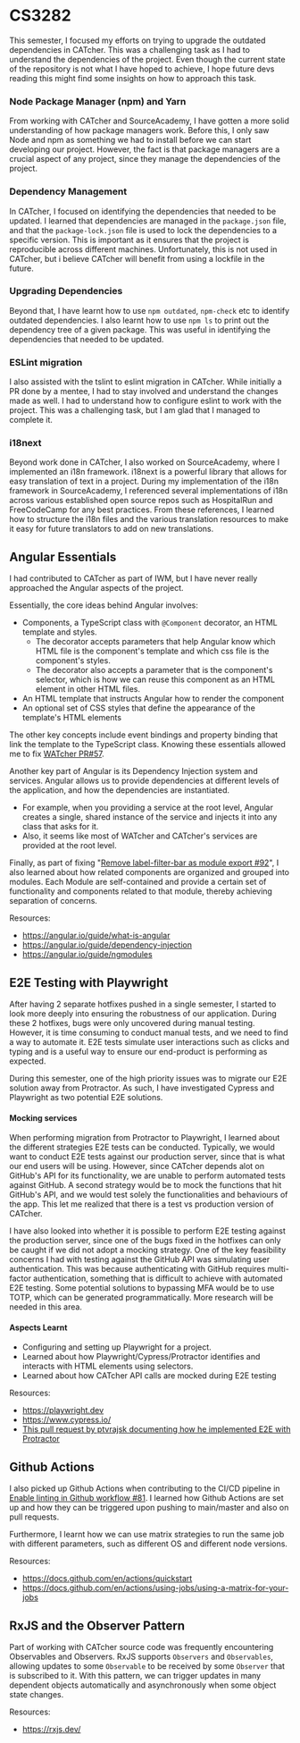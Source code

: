 # CS3282

This semester, I focused my efforts on trying to upgrade the outdated dependencies in CATcher. This was a challenging task as I had to understand the dependencies of the project. Even though the current state of the repository is not what I have hoped to achieve, I hope future devs reading this might find some insights on how to approach this task.

### Node Package Manager (npm) and Yarn

From working with CATcher and SourceAcademy, I have gotten a more solid understanding of how package managers work. Before this, I only saw Node and npm as something we had to install before we can start developing our project. However, the fact is that package managers are a crucial aspect of any project, since they manage the dependencies of the project. 


### Dependency Management

In CATcher, I focused on identifying the dependencies that needed to be updated. I learned that dependencies are managed in the `package.json` file, and that the `package-lock.json` file is used to lock the dependencies to a specific version. This is important as it ensures that the project is reproducible across different machines. Unfortunately, this is not used in CATcher, but i believe CATcher will benefit from using a lockfile in the future.


### Upgrading Dependencies

Beyond that, I have learnt how to use `npm outdated`, `npm-check` etc to identify outdated dependencies. I also learnt how to use `npm ls` to print out the dependency tree of a given package. This was useful in identifying the dependencies that needed to be updated.

### ESLint migration

I also assisted with the tslint to eslint migration in CATcher. While initially a PR done by a mentee, I had to stay involved and understand the changes made as well. I had to understand how to configure eslint to work with the project. This was a challenging task, but I am glad that I managed to complete it.

### i18next

Beyond work done in CATcher, I also worked on SourceAcademy, where I implemented an i18n framework. i18next is a powerful library that allows for easy translation of text in a project. During my implementation of the i18n framework in SourceAcademy, I referenced several implementations of i18n across various established open source repos such as HospitalRun and FreeCodeCamp for any best practices. From these references, I learned how to structure the i18n files and the various translation resources to make it easy for future translators to add on new translations.

## Angular Essentials
I had contributed to CATcher as part of IWM, but I have never really approached the Angular aspects of the project.

Essentially, the core ideas behind Angular involves:
- Components, a TypeScript class with `@Component` decorator, an HTML template and styles. 
  - The decorator accepts parameters that help Angular know which HTML file is the component's template and which css file is the component's styles.
  - The decorator also accepts a parameter that is the component's selector, which is how we can reuse this component as an HTML element in other HTML files.
- An HTML template that instructs Angular how to render the component
- An optional set of CSS styles that define the appearance of the template's HTML elements

The other key concepts include event bindings and property binding that link the template to the TypeScript class. Knowing these essentials allowed me to fix [WATcher PR#57](https://github.com/CATcher-org/WATcher/pull/57).

Another key part of Angular is its Dependency Injection system and services. Angular allows us to provide dependencies at different levels of the application, and how the dependencies are instantiated.
- For example, when you providing a service at the root level, Angular creates a single, shared instance of the service and injects it into any class that asks for it. 
- Also, it seems like most of WATcher and CATcher's services are provided at the root level.


Finally, as part of fixing "[Remove label-filter-bar as module export #92](https://github.com/CATcher-org/WATcher/pull/92)", I also learned about how related components are organized and grouped into modules. Each Module are self-contained and provide a certain set of functionality and components related to that module, thereby achieving separation of concerns.
 
Resources:
- https://angular.io/guide/what-is-angular
- https://angular.io/guide/dependency-injection
- https://angular.io/guide/ngmodules


## E2E Testing with Playwright

After having 2 separate hotfixes pushed in a single semester, I started to look more deeply into ensuring the robustness of our application. During these 2 hotfixes, bugs were only uncovered during manual testing. However, it is time consuming to conduct manual tests, and we need to find a way to automate it. E2E tests simulate user interactions such as clicks and typing and is a useful way to ensure our end-product is performing as expected. 

During this semester, one of the high priority issues was to migrate our E2E solution away from Protractor. As such, I have investigated Cypress and Playwright as two potential E2E solutions.

#### Mocking services 

When performing migration from Protractor to Playwright, I learned about the different strategies E2E tests can be conducted. Typically, we would want to conduct E2E tests against our production server, since that is what our end users will be using. However, since CATcher depends alot on GitHub's API for its functionality, we are unable to perform automated tests against GitHub. A second strategy would be to mock the functions that hit GitHub's API, and we would test solely the functionalities and behaviours of the app. This let me realized that there is a test vs production version of CATcher.

I have also looked into whether it is possible to perform E2E testing against the production server, since one of the bugs fixed in the hotfixes can only be caught if we did not adopt a mocking strategy. One of the key feasibility concerns I had with testing against the GitHub API was simulating user authentication. This was because authenticating with GitHub requires multi-factor authentication, something that is difficult to achieve with automated E2E testing. Some potential solutions to bypassing MFA would be to use TOTP, which can be generated programmatically. More research will be needed in this area.

#### Aspects Learnt

- Configuring and setting up Playwright for a project.
- Learned about how Playwright/Cypress/Protractor identifies and interacts with HTML elements using selectors.
- Learned about how CATcher API calls are mocked during E2E testing

Resources:
- https://playwright.dev
- https://www.cypress.io/
- [This pull request by ptvrajsk documenting how he implemented E2E with Protractor](https://github.com/CATcher-org/CATcher/pull/539)


## Github Actions
I also picked up Github Actions when contributing to the CI/CD pipeline in [Enable linting in Github workflow #81](https://github.com/CATcher-org/WATcher/pull/81). I learned how Github Actions are set up and how they can be triggered upon pushing to main/master and also on pull requests.

Furthermore, I learnt how we can use matrix strategies to run the same job with different parameters, such as different OS and different node versions.

Resources:
- https://docs.github.com/en/actions/quickstart
- https://docs.github.com/en/actions/using-jobs/using-a-matrix-for-your-jobs

## RxJS and the Observer Pattern

Part of working with CATcher source code was frequently encountering Observables and Observers. RxJS supports `Observers` and `Observables`, allowing updates to some `Observable` to be received by some `Observer` that is subscribed to it. With this pattern, we can trigger updates in many dependent objects automatically and asynchronously when some object state changes.

Resources:
- https://rxjs.dev/

